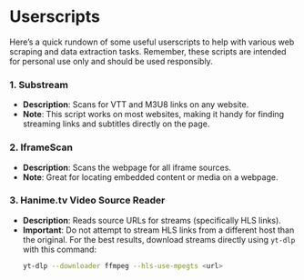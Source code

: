 # Userscripts

Here’s a quick rundown of some useful userscripts to help with various web scraping and data extraction tasks. Remember, these scripts are intended for personal use only and should be used responsibly.

### 1. Substream
- **Description**: Scans for VTT and M3U8 links on any website.
- **Note**: This script works on most websites, making it handy for finding streaming links and subtitles directly on the page.

### 2. IframeScan
- **Description**: Scans the webpage for all iframe sources.
- **Note**: Great for locating embedded content or media on a webpage.

### 3. Hanime.tv Video Source Reader
- **Description**: Reads source URLs for streams (specifically HLS links).
- **Important**: Do not attempt to stream HLS links from a different host than the original. For the best results, download streams directly using `yt-dlp` with this command:
  ```bash
  yt-dlp --downloader ffmpeg --hls-use-mpegts <url>
